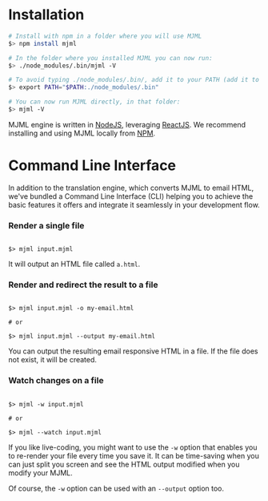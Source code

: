 
# Installation

``` bash
# Install with npm in a folder where you will use MJML
$> npm install mjml

# In the folder where you installed MJML you can now run:
$> ./node_modules/.bin/mjml -V

# To avoid typing ./node_modules/.bin/, add it to your PATH (add it to .bashrc or .zshrc so you don't have to export it anymore):
$> export PATH="$PATH:./node_modules/.bin"

# You can now run MJML directly, in that folder:
$> mjml -V
```

MJML engine is written in [NodeJS](https://nodejs.org/en/), leveraging [ReactJS](https://facebook.github.io/react/). We recommend installing and using MJML locally from [NPM](https://www.npmjs.com/package/mjml).

# Command Line Interface

In addition to the translation engine, which converts MJML to email HTML, we've bundled a Command Line Interface (CLI) helping you to achieve the basic features it offers and integrate it seamlessly in your development flow.

### Render a single file

```

$> mjml input.mjml

```

It will output an HTML file called `a.html`.

### Render and redirect the result to a file

```

$> mjml input.mjml -o my-email.html

# or

$> mjml input.mjml --output my-email.html
```

You can output the resulting email responsive HTML in a file. If the file does not exist, it will be created.

### Watch changes on a file

```

$> mjml -w input.mjml

# or

$> mjml --watch input.mjml

```

If you like live-coding, you might want to use the `-w` option that enables you to re-render your file every time you save it.
It can be time-saving when you can just split you screen and see the HTML output modified when you modify your MJML.

Of course, the `-w` option can be used with an `--output` option too.
